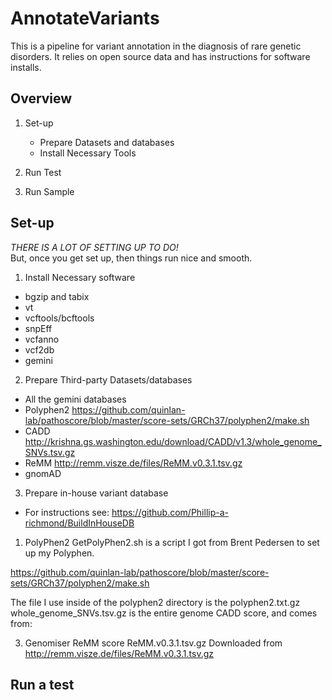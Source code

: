 # AnnotateVariants
This is a pipeline for variant annotation in the diagnosis of rare genetic disorders. It relies on open source data and has instructions for software installs.

## Overview
1. Set-up 
	- Prepare Datasets and databases
	- Install Necessary Tools

2. Run Test

3. Run Sample




## Set-up
*THERE IS A LOT OF SETTING UP TO DO!*  
But, once you get set up, then things run nice and smooth.

1. Install Necessary software
+ bgzip and tabix
+ vt
+ vcftools/bcftools
+ snpEff
+ vcfanno
+ vcf2db
+ gemini

2. Prepare Third-party Datasets/databases  
+ All the gemini databases
+ Polyphen2  https://github.com/quinlan-lab/pathoscore/blob/master/score-sets/GRCh37/polyphen2/make.sh
+ CADD  http://krishna.gs.washington.edu/download/CADD/v1.3/whole_genome_SNVs.tsv.gz 
+ ReMM  http://remm.visze.de/files/ReMM.v0.3.1.tsv.gz
+ gnomAD 

3. Prepare in-house variant database
+ For instructions see: https://github.com/Phillip-a-richmond/BuildInHouseDB

1) PolyPhen2
GetPolyPhen2.sh is a script I got from Brent Pedersen to set up my Polyphen.

https://github.com/quinlan-lab/pathoscore/blob/master/score-sets/GRCh37/polyphen2/make.sh

The file I use inside of the polyphen2 directory is the polyphen2.txt.gz
whole_genome_SNVs.tsv.gz is the entire genome CADD score, and comes from:

3) Genomiser ReMM score 
ReMM.v0.3.1.tsv.gz
Downloaded from http://remm.visze.de/files/ReMM.v0.3.1.tsv.gz





## Run a test


